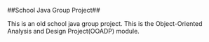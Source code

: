 ##School Java Group Project##

This is an old school java group project.
This is the Object-Oriented Analysis and Design Project(OOADP) module.
